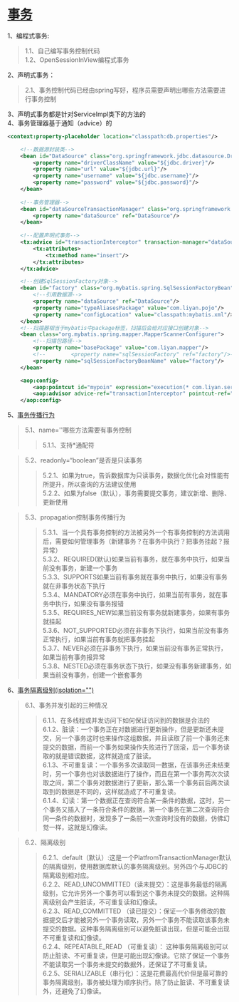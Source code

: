 [事务](https://www.cnblogs.com/yixianyixian/p/8372832.html)
===
1、编程式事务:<br>
>1.1、自己编写事务控制代码<br>
>1.2、OpenSessionInView编程式事务<br>

2、声明式事务：<br>
>2.1、事务控制代码已经由spring写好，程序员需要声明出哪些方法需要进行事务控制<br>

3、声明式事务都是针对ServiceImpl类下的方法的<br>
4、事务管理器基于通知（advice）的<br>
```xml
<context:property-placeholder location="classpath:db.properties"/>

    <!--数据源封装类-->
    <bean id="DataSource" class="org.springframework.jdbc.datasource.DriverManagerDataSource">
        <property name="driverClassName" value="${jdbc.driver}"/>
        <property name="url" value="${jdbc.url}"/>
        <property name="username" value="${jdbc.username}"/>
        <property name="password" value="${jdbc.password}"/>
    </bean>
    
    <!--事务管理器-->
    <bean id="dataSourceTransactionManager" class="org.springframework.jdbc.datasource.DataSourceTransactionManager">
        <property name="dataSource" ref="DataSource"/>
    </bean>
    
    <!--配置声明式事务-->
    <tx:advice id="transactionInterceptor" transaction-manager="dataSourceTransactionManager">
        <tx:attributes>
            <tx:method name="insert"/>
        </tx:attributes>
    </tx:advice>

    <!--创建SqlSessionFactory对象-->
    <bean id="factory" class="org.mybatis.spring.SqlSessionFactoryBean">
        <!--引用数据源-->
        <property name="dataSource" ref="DataSource"/>
        <property name="typeAliasesPackage" value="com.liyan.pojo"/>
        <property name="configLocation" value="classpath:mybatis.xml"/>
    </bean>
    <!--扫描器相当于mybatis中package标签，扫描后会给对应接口创建对象-->
    <bean class="org.mybatis.spring.mapper.MapperScannerConfigurer">
        <!--扫描包路径-->
        <property name="basePackage" value="com.liyan.mapper"/>
        <!--        <property name="sqlSessionFactory" ref="factory"/>-->
        <property name="sqlSessionFactoryBeanName" value="factory"/>
    </bean>

    <aop:config>
        <aop:pointcut id="mypoin" expression="execution(* com.liyan.service.Impl.*.*(..))"/>
        <aop:advisor advice-ref="transactionInterceptor" pointcut-ref="mypoin"/>
    </aop:config>
```
5、[事务传播行为](https://segmentfault.com/a/1190000013341344)<br>
>5.1、name=''哪些方法需要有事务控制<br>
>>5.1.1、支持*通配符<br>

>5.2、readonly=“boolean”是否是只读事务<br>
>>5.2.1、如果为true，告诉数据库为只读事务，数据化优化会对性能有所提升，所以查询的方法建议使用<br>
>>5.2.2、如果为false（默认），事务需要提交事务，建议新增、删除、更新使用<br>

>5.3、propagation控制事务传播行为<br>
>>5.3.1、当一个具有事务控制的方法被另外一个有事务控制的方法调用后，需要如何管理事务（新建事务？在事务中执行？把事务挂起？报异常）<br>
>>5.3.2、REQUIRED(默认)如果当前有事务，就在事务中执行，如果当前没有事务，新建一个事务<br>
>>5.3.3、SUPPORTS如果当前有事务就在事务中执行，如果没有事务就在非事务状态下执行<br>
>>5.3.4、MANDATORY必须在事务中执行，如果当前有事务，就在事务中执行，如果没有事务报错<br>
>>5.3.5、REQUIRES_NEW如果当前没有事务就新建事务，如果有事务就挂起<br>
>>5.3.6、NOT_SUPPORTED必须在非事务下执行，如果当前没有事务正常执行，如果当前有事务就把事务挂起<br>
>>5.3.7、NEVER必须在非事务下执行，如果当前没有事务正常执行，如果当前有事务报异常<br>
>>5.3.8、NESTED必须在事务状态下执行，如果没有事务新建事务，如果当前没有事务，创建一个嵌套事务<br>

6、[事务隔离级别(isolation="")](https://www.jianshu.com/p/00a468cc5d75)<br>
>6.1、事务并发引起的三种情况<br>
>>6.1.1、在多线程或并发访问下如何保证访问到的数据是合法的<br>
>>6.1.2、脏读：一个事务正在对数据进行更新操作，但是更新还未提交，另一个事务这时也来操作这组数据，并且读取了前一个事务还未提交的数据，而前一个事务如果操作失败进行了回滚，后一个事务读取的就是错误数据，这样就造成了脏读。<br>
>>6.1.3、不可重复读：一个事务多次读取同一数据，在该事务还未结束时，另一个事务也对该数据进行了操作，而且在第一个事务两次次读取之间，第二个事务对数据进行了更新，那么第一个事务前后两次读取到的数据是不同的，这样就造成了不可重复读。<br>
>>6.1.4、幻读：第一个数据正在查询符合某一条件的数据，这时，另一个事务又插入了一条符合条件的数据，第一个事务在第二次查询符合同一条件的数据时，发现多了一条前一次查询时没有的数据，仿佛幻觉一样，这就是幻像读。<br>

>6.2、隔离级别<br>
>>6.2.1、default（默认）:这是一个PlatfromTransactionManager默认的隔离级别，使用数据库默认的事务隔离级别。另外四个与JDBC的隔离级别相对应。<br>
>>6.2.2、READ_UNCOMMITTED（读未提交）：这是事务最低的隔离级别，它允许另外一个事务可以看到这个事务未提交的数据。这种隔离级别会产生脏读，不可重复读和幻像读。 <br>
>>6.2.3、READ_COMMITTED （读已提交）：保证一个事务修改的数据提交后才能被另外一个事务读取，另外一个事务不能读取该事务未提交的数据。这种事务隔离级别可以避免脏读出现，但是可能会出现不可重复读和幻像读。<br>
>>6.2.4、REPEATABLE_READ （可重复读）： 这种事务隔离级别可以防止脏读、不可重复读，但是可能出现幻像读。它除了保证一个事务不能读取另一个事务未提交的数据外，还保证了不可重复读。<br>
>>6.2.5、SERIALIZABLE（串行化）：这是花费最高代价但是最可靠的事务隔离级别，事务被处理为顺序执行。除了防止脏读、不可重复读外，还避免了幻像读。<br>